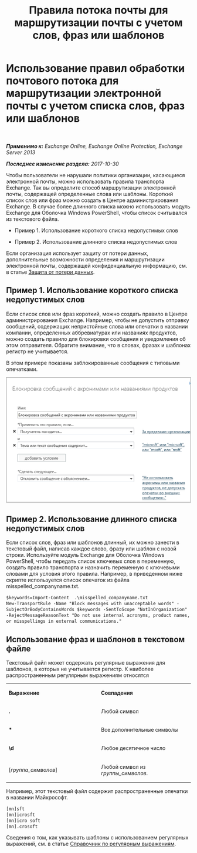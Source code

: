 ﻿---
title: 'Правила потока почты для маршрутизации почты с учетом слов, фраз или шаблонов'
TOCTitle: Использование правил обработки почтового потока для маршрутизации электронной почты с учетом списка слов, фраз или шаблонов
ms:assetid: 4c5bee1b-58b5-4152-baef-86fa103050ae
ms:mtpsurl: https://technet.microsoft.com/ru-ru/library/Dn951131(v=EXCHG.150)
ms:contentKeyID: 65236542
ms.date: 04/30/2018
mtps_version: v=EXCHG.150
ms.translationtype: HT
---

# Использование правил обработки почтового потока для маршрутизации электронной почты с учетом списка слов, фраз или шаблонов

 

_**Применимо к:** Exchange Online, Exchange Online Protection, Exchange Server 2013_

_**Последнее изменение раздела:** 2017-10-30_

Чтобы пользователи не нарушали политики организации, касающиеся электронной почты, можно использовать правила транспорта Exchange. Так вы определите способ маршрутизации электронной почты, содержащей определенные слова или шаблоны. Короткий список слов или фраз можно создать в Центре администрирования Exchange. В случае более длинного списка можно использовать модуль Exchange для Оболочка Windows PowerShell, чтобы список считывался из текстового файла.

  - Пример 1. Использование короткого списка недопустимых слов

  - Пример 2. Использование длинного списка недопустимых слов

Если организация использует защиту от потери данных, дополнительные возможности определения и маршрутизации электронной почты, содержащей конфиденциальную информацию, см. в статье [Защита от потери данных](https://docs.microsoft.com/ru-ru/exchange/security-and-compliance/data-loss-prevention/data-loss-prevention).

## Пример 1. Использование короткого списка недопустимых слов

Если список слов или фраз короткий, можно создать правило в Центре администрирования Exchange. Например, чтобы не допустить отправку сообщений, содержащих непристойные слова или опечатки в названии компании, определенных аббревиатурах или названиях продуктов, можно создать правило для блокировки сообщения и уведомления об этом отправителя. Обратите внимание, что в словах, фразах и шаблонах регистр не учитывается.

В этом примере показаны заблокированные сообщения с типовыми опечатками.

![Правило, блокирующее сообщения на основе текстовых шаблонов](images/Dn951131.a8489cbb-be59-4890-ae30-1431703eeb88(EXCHG.150).png "Правило, блокирующее сообщения на основе текстовых шаблонов")

## Пример 2. Использование длинного списка недопустимых слов

Если список слов, фраз или шаблонов длинный, их можно занести в текстовый файл, написав каждое слово, фразу или шаблон с новой строки. Используйте модуль Exchange для Оболочка Windows PowerShell, чтобы передать список ключевых слов в переменную, создать правило транспорта и назначить переменную с ключевыми словами для условия этого правила. Например, в приведенном ниже скрипте используется список опечаток из файла misspelled\_companyname.txt.

    $keywords=Import-Content  .\misspelled_companyname.txt
    New-TransportRule -Name "Block messages with unacceptable words" -SubjectOrBodyContainsWords $keywords -SentToScope "NotInOrganization" -RejectMessageReasonText "Do not use internal acronyms, product names, or misspellings in external communications."

## Использование фраз и шаблонов в текстовом файле

Текстовый файл может содержать регулярные выражения для шаблонов, в которых не учитывается регистр. К наиболее распространенным регулярным выражениям относятся


<table>
<colgroup>
<col style="width: 50%" />
<col style="width: 50%" />
</colgroup>
<tbody>
<tr class="odd">
<td><p><strong>Выражение</strong></p></td>
<td><p><strong>Совпадения</strong></p></td>
</tr>
<tr class="even">
<td><p><strong>.</strong></p></td>
<td><p>Любой символ</p></td>
</tr>
<tr class="odd">
<td><p><strong>*</strong></p></td>
<td><p>Все дополнительные символы</p></td>
</tr>
<tr class="even">
<td><p><strong>\d</strong></p></td>
<td><p>Любое десятичное число</p></td>
</tr>
<tr class="odd">
<td><p>[<em>группа_символов</em>]</p></td>
<td><p>Любой символ из <em>группы_символов</em>.</p></td>
</tr>
</tbody>
</table>


Например, этот текстовый файл содержит распространенные опечатки в названии Майкрософт.

    [mn]sft
    [mn]icrosft
    [mn]icro soft
    [mn].crosoft

Сведения о том, как указывать шаблоны с использованием регулярных выражений, см. в статье [Справочник по регулярным выражениям](https://go.microsoft.com/fwlink/p/?linkid=532394).

